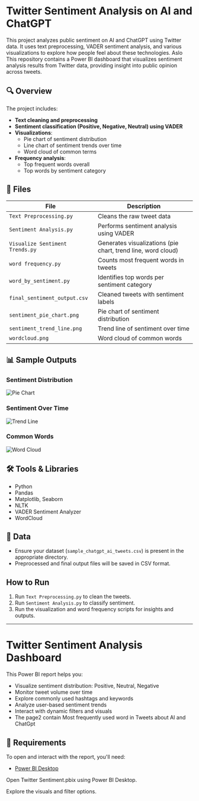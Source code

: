 # Twitter Sentiment Analysis on AI and ChatGPT

This project analyzes public sentiment on AI and ChatGPT using Twitter data. It uses text preprocessing, VADER sentiment analysis, and various visualizations to explore how people feel about these technologies.
Aslo This repository  contains a Power BI dashboard that visualizes sentiment analysis results from Twitter data, providing insight into public opinion across tweets.
## 🔍 Overview
The project includes:
- **Text cleaning and preprocessing**
- **Sentiment classification (Positive, Negative, Neutral) using VADER**
- **Visualizations**:
  - Pie chart of sentiment distribution
  - Line chart of sentiment trends over time
  - Word cloud of common terms
- **Frequency analysis**:
  - Top frequent words overall
  - Top words by sentiment category

## 📁 Files

| File | Description |
|------|-------------|
| `Text Preprocessing.py` | Cleans the raw tweet data |
| `Sentiment Analysis.py` | Performs sentiment analysis using VADER |
| `Visualize Sentiment Trends.py` | Generates visualizations (pie chart, trend line, word cloud) |
| `word frequency.py` | Counts most frequent words in tweets |
| `word_by_sentiment.py` | Identifies top words per sentiment category |
| `final_sentiment_output.csv` | Cleaned tweets with sentiment labels |
| `sentiment_pie_chart.png` | Pie chart of sentiment distribution |
| `sentiment_trend_line.png` | Trend line of sentiment over time |
| `wordcloud.png` | Word cloud of common words |

## 📊 Sample Outputs

### Sentiment Distribution
![Pie Chart](sentiment_pie_chart.png)

### Sentiment Over Time
![Trend Line](sentiment_trend_line.png)

### Common Words
![Word Cloud](wordcloud.png)

## 🛠 Tools & Libraries
- Python
- Pandas
- Matplotlib, Seaborn
- NLTK
- VADER Sentiment Analyzer
- WordCloud

## 📂 Data
- Ensure your dataset (`sample_chatgpt_ai_tweets.csv`) is present in the appropriate directory.
- Preprocessed and final output files will be saved in CSV format.

## How to Run
1. Run `Text Preprocessing.py` to clean the tweets.
2. Run `Sentiment Analysis.py` to classify sentiment.
3. Run the visualization and word frequency scripts for insights and outputs.

---
# Twitter Sentiment Analysis Dashboard
This Power BI report helps you:

- Visualize sentiment distribution: Positive, Neutral, Negative
- Monitor tweet volume over time
- Explore commonly used hashtags and keywords
- Analyze user-based sentiment trends
- Interact with dynamic filters and visuals
- The page2 contain Most frequently used word in Tweets about AI and ChatGpt

## 🧰 Requirements

To open and interact with the report, you'll need:

- [Power BI Desktop](https://powerbi.microsoft.com/desktop/)

Open Twitter Sentiment.pbix using Power BI Desktop.

Explore the visuals and filter options.
